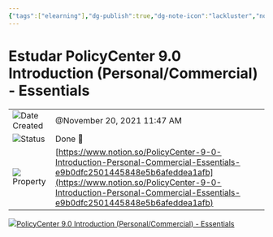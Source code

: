 ```yaml
---
{"tags":["elearning"],"dg-publish":true,"dg-note-icon":"lackluster","noteIcon":"lackluster","permalink":"/04-resources-material-para-zettel/elearning/estudar-policy-center-9-0-introduction-personal-commercial-essentials/","dgPassFrontmatter":true,"created":"2025-10-16T10:27:11.851+01:00","updated":"2025-10-24T16:05:49.061+01:00"}
---
```


# Estudar PolicyCenter 9.0 Introduction (Personal/Commercial) - Essentials

|   |   |
|---|---|
|![](Dashboard/Attachments/clock_gray%20161.svg)Date Created|@November 20, 2021 11:47 AM|
|![](Dashboard/Attachments/arrow-circle-down_gray%20964.svg)Status|Done 🙌|
|![](Dashboard/Attachments/link_gray%20396.svg)Property|[https://www.notion.so/PolicyCenter-9-0-Introduction-Personal-Commercial-Essentials-e9b0dfc2501445848e5b6afeddea1afb](https://www.notion.so/PolicyCenter-9-0-Introduction-Personal-Commercial-Essentials-e9b0dfc2501445848e5b6afeddea1afb)|

[![](Dashboard/Attachments/icons_notes--outline%2023.png)PolicyCenter 9.0 Introduction (Personal/Commercial) - Essentials](../Smart%20Notes/Notes/PolicyCenter%209%200%20Introduction%20\(Personal%20Commercial%20e9b0dfc2501445848e5b6afeddea1afb.html)